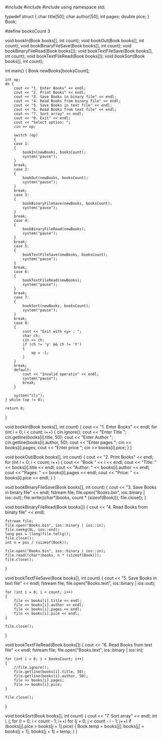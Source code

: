 #include <iostream>
#include <string>
#include <fstream>
using namespace std;

typedef struct {
	char title[50];
	char author[50];
	int pages;
	double pice;
} Book;

#define booksCount 3

void bookIn(Book books[], int count);
void bookOut(Book books[], int count);
void bookBinaryFileSave(Book books[], int count);
void bookBinaryFileRead(Book books[]);
void bookTextFileSave(Book books[], int count);
void bookTextFileRead(Book books[]);
void bookSort(Book books[], int count);

int main() 
{
	Book newBooks[booksCount];

	int op;
	do {
		cout << "1. Enter Books" << endl;
		cout << "2. Print Books" << endl;
		cout << "3. Save Books in binary file" << endl;
		cout << "4. Read Books from binary file" << endl;
		cout << "5. Save Books in text file" << endl;
		cout << "6. Read Books from text file" << endl;
		cout << "7. Sort array" << endl;
		cout << "0. Exit" << endl;
		cout << "Select option: ";
		cin >> op;

		switch (op)
		{
		case 1:
		{
			bookIn(newBooks, booksCount);
			system("pause");
		}
		break;
		case 2:
		{
			bookOut(newBooks, booksCount);
			system("pause");
		}
		break;
		case 3:
		{
			bookBinaryFileSave(newBooks, booksCount);
			system("pause");
		}
		break;
		case 4:
		{
			bookBinaryFileRead(newBooks);
			system("pause");
		}
		break;
		case 5:
		{
			bookTextFileSave(newBooks, booksCount);
			system("pause");
		}
		break;
		case 6:
		{
			bookTextFileRead(newBooks);
			system("pause");
		}
		break;
		case 7:
		{
			bookSort(newBooks, booksCount);
			system("pause");
		}
		break;
		case 0:
		{
			cout << "Exit with <y> : ";
			char ch;
			cin >> ch;
			if (ch != 'y' && ch != 'Y')
			{
				op = -1;
			}
		}
		break;
		default:
			cout << "Invalid operatin" << endl;
			system("pause");
			break;
		}

		system("cls");
	} while (op != 0);

	return 0;
}

void bookIn(Book books[], int count) 
{
	cout << "1. Enter Books" << endl;
	for (int i = 0; i < count; i++) 
	{
		cin.ignore();
		cout << "Enter Title "; cin.getline(books[i].title, 50);
		cout << "Enter Author "; cin.getline(books[i].author, 50);
		cout << "Enter pages "; cin >> books[i].pages;
		cout << "Enter price "; cin >> books[i].pice;
	}
}

void bookOut(Book books[], int count) 
{
	cout << "2. Print Books" << endl;
	for (int i = 0; i < count; i++)
	{
		cout << "Book " << i << endl;
		cout << "Title: " << books[i].title << endl;
		cout << "Author: " << books[i].author << endl;
		cout << "Pages: " << books[i].pages << endl;
		cout << "Price: " << books[i].pice << endl;
	}
}

void bookBinaryFileSave(Book books[], int count)
{
	cout << "3. Save Books in binary file" << endl;
	fstream file;
	file.open("Books.bin", ios::binary | ios::out);
	file.write((char*)books, count * (sizeof(Book)));
	file.close();
}

void bookBinaryFileRead(Book books[])
{
	cout << "4. Read Books from binaty file" << endl;

	fstream file;
	file.open("Books.bin", ios::binary | ios::in);
	file.seekg(0L, ios::end);
	long pos = (long)file.tellg();
	file.close();
	int n = pos / (sizeof(Book));

	file.open("Books.bin", ios::binary | ios::in);
	file.read((char*)books, n * (sizeof(Book)));
	file.close();
}

void bookTextFileSave(Book books[], int count) 
{
	cout << "5. Save Books in text file" << endl;
	fstream file;
	file.open("Books.text", ios::binary | ios::out);

	for (int i = 0; i < count; i++) 
	{
		file << books[i].title << endl;
		file << books[i].author << endl;
		file << books[i].pages << endl;
		file << books[i].pice << endl;
	}
	
	file.close();
}

void bookTextFileRead(Book books[])
{
	cout << "6. Read Books from text file" << endl;
	fstream file;
	file.open("Books.text", ios::binary | ios::in);

	for (int i = 0; i < booksCount; i++)
	{
		//file.ignore();
		file.getline(books[i].title, 50);
		file.getline(books[i].author, 50);
		file >> books[i].pages;
		file >> books[i].pice;
	}

	file.close();
}

void bookSort(Book books[], int count)
{
	cout << "7. Sort array" << endl;
	int i, j;
	for (i = 0; i < count - 1; i++)
		for (j = 0; j < count - i - 1; j++)
			if (books[j].pice > books[j + 1].pice)
			{
				Book temp = books[j];
				books[j] = books[j + 1];
				books[j + 1] = temp;
			}
}
